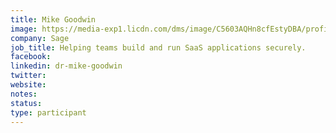 ```yaml
---
title: Mike Goodwin
image: https://media-exp1.licdn.com/dms/image/C5603AQHn8cfEstyDBA/profile-displayphoto-shrink_800_800/0?e=1605139200&v=beta&t=nXHeOk09e-uRFMgLuOCX_iF0J-f2vMM8W6XHtxj16v8
company: Sage
job_title: Helping teams build and run SaaS applications securely.
facebook: 
linkedin: dr-mike-goodwin
twitter: 
website:
notes:
status: 
type: participant
---
```


